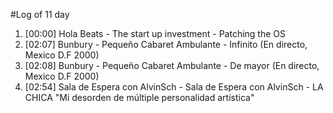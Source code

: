 #Log of 11 day

1. [00:00] Hola Beats - The start up investment - Patching the OS
1. [02:07] Bunbury - Pequeño Cabaret Ambulante - Infinito (En directo, Mexico D.F 2000)
1. [02:08] Bunbury - Pequeño Cabaret Ambulante - De mayor (En directo, Mexico D.F 2000)
1. [02:54] Sala de Espera con AlvinSch - Sala de Espera con AlvinSch - LA CHICA "Mi desorden de múltiple personalidad artística"
